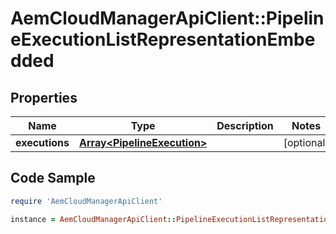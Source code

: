 # AemCloudManagerApiClient::PipelineExecutionListRepresentationEmbedded

## Properties

Name | Type | Description | Notes
------------ | ------------- | ------------- | -------------
**executions** | [**Array&lt;PipelineExecution&gt;**](PipelineExecution.md) |  | [optional] 

## Code Sample

```ruby
require 'AemCloudManagerApiClient'

instance = AemCloudManagerApiClient::PipelineExecutionListRepresentationEmbedded.new(executions: null)
```


